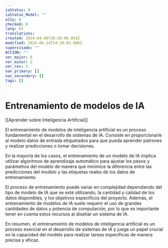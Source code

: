 ```yaml
---
iaStatus: 0
iaStatus_Model: ""
a11y: 0
checked: 0
lang: ES
translations: 
created: 2024-04-09T20:38:06.054Z
modified: 2024-04-14T14:29:03.806Z
supervisado: ""
ACCION: ""
ver_major: 0
ver_minor: 2
ver_rev: 3
nav_primary: []
nav_secondary: []
tags: []
---
```

# Entrenamiento de modelos de IA

[[Aprender sobre Inteligencia Artificial]]

El entrenamiento de modelos de inteligencia artificial es un proceso fundamental en el desarrollo de sistemas de IA. Consiste en proporcionarle al modelo datos de entrada etiquetados para que pueda aprender patrones y realizar predicciones o tomar decisiones. 

En la mayoría de los casos, el entrenamiento de un modelo de IA implica utilizar algoritmos de aprendizaje automático para ajustar los pesos y parámetros del modelo de manera que minimice la diferencia entre las predicciones del modelo y las etiquetas reales de los datos de entrenamiento.

El proceso de entrenamiento puede variar en complejidad dependiendo del tipo de modelo de IA que se esté utilizando, la cantidad y calidad de los datos disponibles, y los objetivos específicos del proyecto. Además, el entrenamiento de modelos de IA suele requerir el uso de grandes cantidades de datos y potencia de computación, por lo que es importante tener en cuenta estos recursos al diseñar un sistema de IA.

En resumen, el entrenamiento de modelos de inteligencia artificial es un proceso esencial en el desarrollo de sistemas de IA y juega un papel crucial en la capacidad del modelo para realizar tareas específicas de manera precisa y eficaz.
